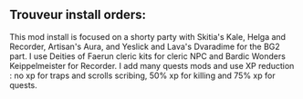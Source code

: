 ## Trouveur install orders:

This mod install is focused on a shorty party with Skitia's Kale, Helga and Recorder, Artisan's Aura, and Yeslick and Lava's Dvaradime for the BG2 part. I use Deities of Faerun cleric kits for cleric NPC and Bardic Wonders Keippelmeister for Recorder. I add many quests mods and use XP reduction : no xp for traps and scrolls scribing, 50% xp for killing and 75% xp for quests.

